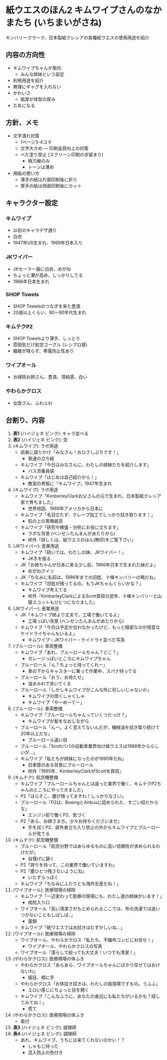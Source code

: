 # 紙ウエスのほん2 キムワイプさんのなかまたち (いちまいがさね)

キンバリークラーク、日本製紙クレシアの各種紙ウエスの使用用途を紹介


## 内容の方向性

- キムワイプちゃんが案内
  - みんな姉妹という設定
- 利用用途を紹介
- 無理にギャグを入れない
- かわいさ
  - 紙厚が体型の厚み
- ためになる


## 方針、メモ

- 文字潰れ対策
  - 1ページ3-4コマ
  - 文字大きめ
― 印刷品質向上の対策
  - べた塗り禁止 (スクリーン印刷の歩留まり)
    - 極力線のみ
    - トーンは薄め
- 用紙の使い方
  - 薄手の紙は片面印刷後に折り
  - 厚手の紙は両面印刷後にカット


## キャラクター設定

### キムワイプ
- 以前のキャラデザ通り
- 白衣
- 1947年US生まれ、1969年日本入り

### JKワイパー
- JKセーラー服に白衣、めがね
- ちょっと瀬が高め、しっかりしてる
- 1966年日本生まれ

### SHOP Towels
- SHOP Towelsのつなぎを来た豊満
- 20歳以上くらい、80～90年代生まれ

### キムテクP2
- SHOP Towelsより薄手、しっとり
- 雰囲気だけ航空ゴーグル (レシプロ感)
- 繊維が残らず、帯電防止性あり

### ワイプオール
- お掃除お姉さん、豊満、清純感、白い

### やわらかクロス
- 女医さん、ふわふわ


## 台割り、内容

1. **表1** (ハイジェネ ピンク): キャラ並べる
2. **表2** (ハイジェネ ピンク): 空
3. (キムワイプ): ラボ用途
    - 読者に語りかけ「みなさん！おひさしぶりです！」
      - 普通の立ち絵
    - キムワイプ「今日はみなさんに、わたしの姉妹たちを紹介します」
      - バス添乗員感
    - キムワイプ「はじめは自己紹介から！」
      - 教室の黒板に『キムワイプ』1947年生まれ
4. (キムワイプ): ラボ用途
    - キムワイプ「KimberleyClarkお父さんの元で生まれ、日本製紙クレシア家で育ちました」
      - 世界地図、1969年アメリカから日本に
    - キムワイプ「毛羽立たず、クレープ加工でしっかり拭き取ります！」
      - 机の上の実験器具
    - キムワイプ「研究や検査・分析にお役に立ちます」
      - ラボな背景 (ベンゼンたんまんがあたりから)
      - 枠外『詳しくは、紙ウエスのほん(無印)をご覧下さい』
5. (JKワイパー): 産業用途
    - キムワイプ「続いては、わたしの妹、JKワイパー！」
      - JK手を振る
    - JK「お姉ちゃんが日本に来る少し前、1966年日本で生まれた妹だよ」
      - めがねクイッ
    - JK「ちなみに名前は、1996年までの旧姓、十條キンバリーの略だね」
    - キムワイプ「旧姓が残ってるの、もうJKちゃんくらいかな？」
      - キムワイプ考えてる
      - 枠外『KimberleyClarkによるScott買収の翌年、十條キンバリーと山陽スコットもひとつになりました』
6. (JKワイパー): 産業用途
    - JK「キムワイプ姉より丈夫で、工場で働いてるよ」
      - 工場っぽい背景 (ベンゼンたんまんがあたりから)
    - キムワイプ「今日は予定が合わなかったけど、もっと精密なのが得意なケイドライちゃんもいるよ」
      - キムワイプ・JKワイパー・ケイドライ並べた写真
7. (ブルーロール): 車両整備
    - キムワイプ「あれ、ブルーロールちゃん？どこ？」
      - ガレージっぽいところにキムワイプちゃん
    - ブルーロール「ん？ちょっと待ってくれー」
      - 車の下からキャスターに乗って作業中、スパナ持ってる
    - ブルーロール「おう、お待たせ」
      - 油まみれで歩いてくる
    - ブルーロール「しかしキムワイプがこんな所に珍しいじゃないか」
      - キムワイプの頭くしゃくしゃ
      - キムワイプ「やーめーてー」
8. (ブルーロール): 車両整備
    - キムワイプ「ブルーロールちゃんっていくつだっけ？」
      - キムワイプが髪をなおしながら
    - ブルーロール「んー。よく覚えてないんだが、機械油を拭き取り続けて20年以上だな」
      - ブルーロール遠い目
    - ブルーロール「Scottパパの自動車業界向け紙ウエスは1966年かららしいが…」
    - キムワイプ「私たちが姉妹になったのが1995年だね」
      - 旧車感のある背景にブルーロール
      - 枠外『1995年、KimberleyClarkがScottを買収』
9. (キムテク): 航空機整備
    - キムワイプ「ブルーロールちゃんとは違った業界で働く、キムテクP2ちゃんのところにやってきました」
    - P2「ほらそこ、塵が残ってますわ！しっかりなさい」
    - ブルーロール「P2は、BoeingとAirbusに認められた、すごい奴だからな」
      - エンジン前で働くP2、気づく
    - P2「あら、お姉さま方。少々お待ちくださいませ」
      - 手を拭くP2、部外者立ち入り禁止の外からキムワイプとブルーロールが見てる
10. (キムテク): 航空機整備
    - ブルーロール「航空分野ではあらゆるものに高い信頼性が求められるわけだが」
      - 自慢げに頷く
    - P2「誇りを持って、この業界で働いていますわ」
    - P2「塵ひとつ残さないようにね」
      - いたずらっぽく
    - キムワイプ「ちなみにふたりとも海外生産だね！」
11. (ワイプオール): 医療現場の掃除
    - キムワイプ「一辺変わって医療の現場にも、わたし達の姉妹がいます！」
      - 病院入り口
    - ワイプオール「高い清潔さがもとめられるここでは、布の洗濯では追いつかないこともしばしば、」
      - 菌類
    - キムワイプ「紙ウエスでは水拭きはむずかしいね…」
12. (ワイプオール): 医療現場の掃除
    - ワイプオール、やわらかクロス「私たち、不織布コンビにお任せ！」
      - ワイプオール、やわらかクロスの写真
    - ワイプオール「濡らして絞っても大丈夫！いつでも清潔！」
13. (やわらかクロス): 医療現場の体ふき
    - やわらかクロス「あらあら、ワイプオールちゃんにばかり任せてはおけないわ」
      - 細目、頬に手
    - やわらかクロス「お体拭き拭きは、わたしの独壇場ですもの。うふふ」
      - エロい感じにちょっと目を開く
    - キムワイプ「こんなふうに、あなたの身近にも私たちがいるかも？探してみてね！」
      - 慌て
14. (やわらかクロス): 医療現場の体ふき
    - 奥付
15. **表3** (ハイジェネ ピンク): 調理師
16. **表4** (ハイジェネ ピンク): 調理師
    - あれ、キムワイプ、うちには来てくれないのかい！？
      - しゃもじ持った
      - 混入防止の色付き
